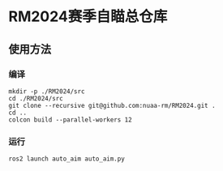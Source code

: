 # RM2024赛季自瞄总仓库
## 使用方法
### 编译
```
mkdir -p ./RM2024/src
cd ./RM2024/src
git clone --recursive git@github.com:nuaa-rm/RM2024.git .
cd ..
colcon build --parallel-workers 12
```
### 运行
```ros2 launch auto_aim auto_aim.py```
